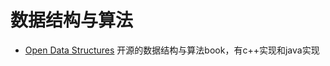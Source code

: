 数据结构与算法
==============

* [Open Data Structures](http://opendatastructures.org) 开源的数据结构与算法book，有c++实现和java实现
